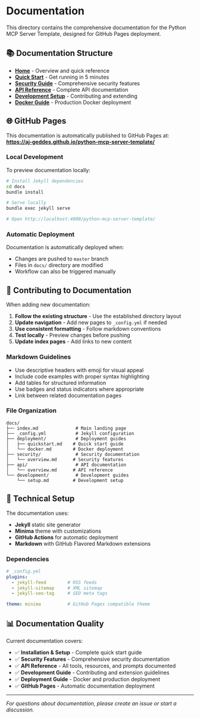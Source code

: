 # Documentation

This directory contains the comprehensive documentation for the Python MCP Server Template, designed for GitHub Pages deployment.

## 📚 Documentation Structure

- **[Home](index.md)** - Overview and quick reference
- **[Quick Start](deployment/quickstart.md)** - Get running in 5 minutes
- **[Security Guide](security/overview.md)** - Comprehensive security features
- **[API Reference](api/overview.md)** - Complete API documentation
- **[Development Setup](development/setup.md)** - Contributing and extending
- **[Docker Guide](deployment/docker.md)** - Production Docker deployment

## 🌐 GitHub Pages

This documentation is automatically published to GitHub Pages at:
**https://aj-geddes.github.io/python-mcp-server-template/**

### Local Development

To preview documentation locally:

```bash
# Install Jekyll dependencies
cd docs
bundle install

# Serve locally
bundle exec jekyll serve

# Open http://localhost:4000/python-mcp-server-template/
```

### Automatic Deployment

Documentation is automatically deployed when:
- Changes are pushed to `master` branch
- Files in `docs/` directory are modified
- Workflow can also be triggered manually

## 📝 Contributing to Documentation

When adding new documentation:

1. **Follow the existing structure** - Use the established directory layout
2. **Update navigation** - Add new pages to `_config.yml` if needed
3. **Use consistent formatting** - Follow markdown conventions
4. **Test locally** - Preview changes before pushing
5. **Update index pages** - Add links to new content

### Markdown Guidelines

- Use descriptive headers with emoji for visual appeal
- Include code examples with proper syntax highlighting
- Add tables for structured information
- Use badges and status indicators where appropriate
- Link between related documentation pages

### File Organization

```
docs/
├── index.md              # Main landing page
├── _config.yml           # Jekyll configuration
├── deployment/           # Deployment guides
│   ├── quickstart.md    # Quick start guide
│   └── docker.md        # Docker deployment
├── security/             # Security documentation  
│   └── overview.md      # Security features
├── api/                  # API documentation
│   └── overview.md      # API reference
└── development/          # Development guides
    └── setup.md         # Development setup
```

## 🔧 Technical Setup

The documentation uses:
- **Jekyll** static site generator
- **Minima** theme with customizations
- **GitHub Actions** for automatic deployment
- **Markdown** with GitHub Flavored Markdown extensions

### Dependencies

```yaml
# _config.yml
plugins:
  - jekyll-feed        # RSS feeds
  - jekyll-sitemap     # XML sitemap
  - jekyll-seo-tag     # SEO meta tags

theme: minima          # GitHub Pages compatible theme
```

## 📊 Documentation Quality

Current documentation covers:
- ✅ **Installation & Setup** - Complete quick start guide
- ✅ **Security Features** - Comprehensive security documentation  
- ✅ **API Reference** - All tools, resources, and prompts documented
- ✅ **Development Guide** - Contributing and extension guidelines
- ✅ **Deployment Guide** - Docker and production deployment
- ✅ **GitHub Pages** - Automatic documentation deployment

---

*For questions about documentation, please create an issue or start a discussion.*